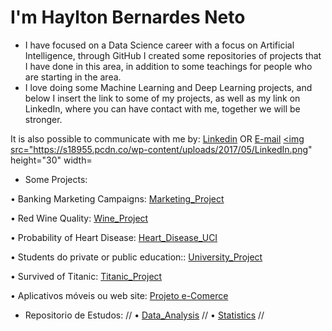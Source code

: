 

<!--
**hayltonbernardes22/hayltonbernardes22** is a ✨ _special_ ✨ repository because its `README.md` (this file) appears on your GitHub profile.

Here are some ideas to get you started:

- 🔭 I’m currently working on ...
- 🌱 I’m currently learning ...
- 👯 I’m looking to collaborate on ...
- 🤔 I’m looking for help with ...
- 💬 Ask me about ...
- 📫 How to reach me: ...
- 😄 Pronouns: ...
- ⚡ Fun fact: ...
-->

# **I'm Haylton Bernardes Neto**

- I have focused on a Data Science career with a focus on Artificial Intelligence, through GitHub I created some repositories of projects that I have done in this area, in addition to some teachings for people who are starting in the area.
- I love doing some Machine Learning and Deep Learning projects, and below I insert the link to some of my projects, as well as my link on LinkedIn, where you can have contact with me, together we will be stronger.

It is also possible to communicate with me by: [Linkedin](https://www.linkedin.com/in/haylton-bernardes-5021b816b/) OR [E-mail](hayltonbneto2@gmail.com)
<a href="https://www.linkedin.com/in/gvieiraf/"><img src="https://s18955.pcdn.co/wp-content/uploads/2017/05/LinkedIn.png" height="30" width=

- Some Projects:

• Banking Marketing Campaigns: 
[Marketing_Project](https://github.com/hayltonbernardes22/ProjectMarketing/blob/master/Marketing.ipynb)

• Red Wine Quality: 
[Wine_Project](https://github.com/hayltonbernardes22/Projetos_Classificacao/blob/main/Wine_Project/Wine_Project_2.0.ipynb)

• Probability of Heart Disease:
[Heart_Disease_UCI](https://github.com/hayltonbernardes22/Projects_Classification/blob/main/Heart_Disease_UCI_Project/Heart_Disease_UCI.ipynb)

• Students do private or public education:: 
[University_Project](https://github.com/hayltonbernardes22/Projects_Unsupervised_Learning/blob/main/University_Project/University_Project.ipynb)

• Survived of Titanic: 
[Titanic_Project](https://github.com/hayltonbernardes22/Projects_Classification/blob/main/Projeto_Titanic_Kaggle/Project_Titanic_2.0.ipynb)

• Aplicativos móveis ou web site: 
[Projeto e-Comerce](https://github.com/hayltonbernardes22/Projetos_Regressao/blob/main/Projeto_eComerce/Projeto_e_Comerce.ipynb)

- Repositorio de Estudos: //
• [Data_Analysis](https://github.com/hayltonbernardes22/Data_analysis_study) // 
• [Statistics](https://github.com/hayltonbernardes22/Data_analysis_study/tree/master/Python_Statistics) //


